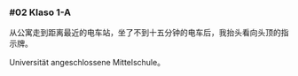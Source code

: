 ### #02 Klaso 1-A

从公寓走到距离最近的电车站，坐了不到十五分钟的电车后，我抬头看向头顶的指示牌。

Universität angeschlossene Mittelschule。

